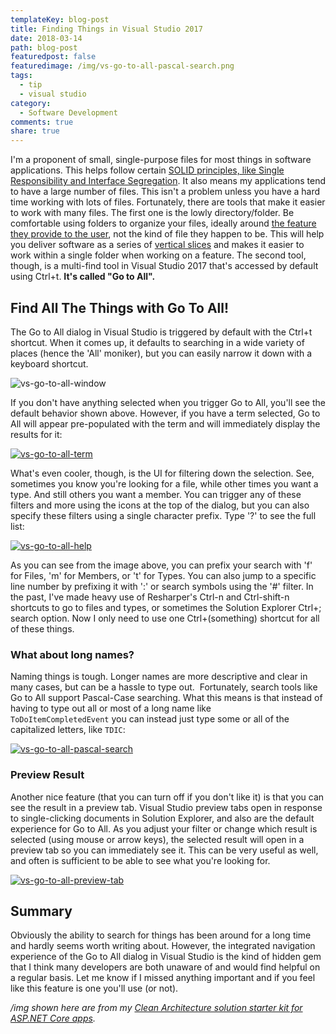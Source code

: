 ```yaml
---
templateKey: blog-post
title: Finding Things in Visual Studio 2017
date: 2018-03-14
path: blog-post
featuredpost: false
featuredimage: /img/vs-go-to-all-pascal-search.png
tags:
  - tip
  - visual studio
category:
  - Software Development
comments: true
share: true
---
```


I'm a proponent of small, single-purpose files for most things in software applications. This helps follow certain [SOLID principles, like Single Responsibility and Interface Segregation](http://bit.ly/SOLID-OOP). It also means my applications tend to have a large number of files. This isn't a problem unless you have a hard time working with lots of files. Fortunately, there are tools that make it easier to work with many files. The first one is the lowly directory/folder. Be comfortable using folders to organize your files, ideally around [the feature they provide to the user](https://ardalis.com/api-feature-folders), not the kind of file they happen to be. This will help you deliver software as a series of [vertical slices](http://deviq.com/vertical-slices/) and makes it easier to work within a single folder when working on a feature. The second tool, though, is a multi-find tool in Visual Studio 2017 that's accessed by default using Ctrl+t. **It's called "Go to All".**

## Find All The Things with Go To All!

The Go to All dialog in Visual Studio is triggered by default with the Ctrl+t shortcut. When it comes up, it defaults to searching in a wide variety of places (hence the 'All' moniker), but you can easily narrow it down with a keyboard shortcut.

![vs-go-to-all-window](/img/vs-go-to-all-window.png)

If you don't have anything selected when you trigger Go to All, you'll see the default behavior shown above. However, if you have a term selected, Go to All will appear pre-populated with the term and will immediately display the results for it:

[![vs-go-to-all-term](/img/vs-go-to-all-term.png)](/img/vs-go-to-all-term.png)

What's even cooler, though, is the UI for filtering down the selection. See, sometimes you know you're looking for a file, while other times you want a type. And still others you want a member. You can trigger any of these filters and more using the icons at the top of the dialog, but you can also specify these filters using a single character prefix. Type '?' to see the full list:

[![vs-go-to-all-help](/img/vs-go-to-all-help.png)](/img/vs-go-to-all-help.png)

As you can see from the image above, you can prefix your search with 'f' for Files, 'm' for Members, or 't' for Types. You can also jump to a specific line number by prefixing it with ':' or search symbols using the '#' filter. In the past, I've made heavy use of Resharper's Ctrl-n and Ctrl-shift-n shortcuts to go to files and types, or sometimes the Solution Explorer Ctrl+; search option. Now I only need to use one Ctrl+(something) shortcut for all of these things.

### What about long names?

Naming things is tough. Longer names are more descriptive and clear in many cases, but can be a hassle to type out.  Fortunately, search tools like Go to All support Pascal-Case searching. What this means is that instead of having to type out all or most of a long name like `ToDoItemCompletedEvent` you can instead just type some or all of the capitalized letters, like `TDIC`:

[![vs-go-to-all-pascal-search](/img/vs-go-to-all-pascal-search.png)](/img/vs-go-to-all-pascal-search.png)

### Preview Result

Another nice feature (that you can turn off if you don't like it) is that you can see the result in a preview tab. Visual Studio preview tabs open in response to single-clicking documents in Solution Explorer, and also are the default experience for Go to All. As you adjust your filter or change which result is selected (using mouse or arrow keys), the selected result will open in a preview tab so you can immediately see it. This can be very useful as well, and often is sufficient to be able to see what you're looking for.

[![vs-go-to-all-preview-tab](/img/vs-go-to-all-preview-tab-1024x409.png)](/img/vs-go-to-all-preview-tab.png)

## Summary

Obviously the ability to search for things has been around for a long time and hardly seems worth writing about. However, the integrated navigation experience of the Go to All dialog in Visual Studio is the kind of hidden gem that I think many developers are both unaware of and would find helpful on a regular basis. Let me know if I missed anything important and if you feel like this feature is one you'll use (or not).

_/img shown here are from my [Clean Architecture solution starter kit for ASP.NET Core apps](https://github.com/ardalis/CleanArchitecture)._
